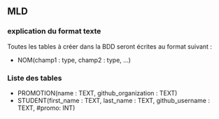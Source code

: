## MLD

### explication du format texte

Toutes les tables à créer dans la BDD seront écrites au format suivant : 
- NOM(champ1 : type, champ2 : type, ...)


### Liste des tables

- PROMOTION(name : TEXT, github_organization : TEXT)
- STUDENT(first_name : TEXT, last_name : TEXT, github_username : TEXT, #promo: INT)